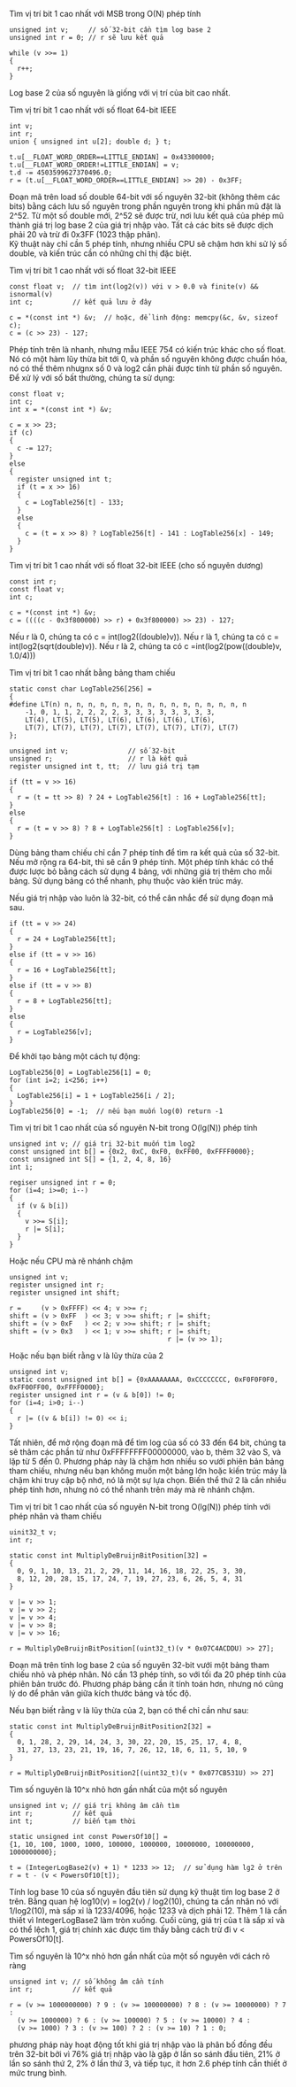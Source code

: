 Tìm vị trí bit 1 cao nhất với MSB trong O(N) phép tính
```
unsigned int v;     // số 32-bit cần tìm log base 2
unsigned int r = 0; // r sẽ lưu kết quả

while (v >>= 1)
{
  r++;
}
```
Log base 2 của số nguyên là giống với vị trí của bit cao nhất.

Tìm vị trí bit 1 cao nhất với số float 64-bit IEEE
```
int v;
int r;
union { unsigned int u[2]; double d; } t;

t.u[__FLOAT_WORD_ORDER==LITTLE_ENDIAN] = 0x43300000;
t.u[__FLOAT_WORD_ORDER!=LITTLE_ENDIAN] = v;
t.d -= 4503599627370496.0;
r = (t.u[__FLOAT_WORD_ORDER==LITTLE_ENDIAN] >> 20) - 0x3FF;
```
Đoạn mã trên load số double 64-bit với số nguyên 32-bit (không thêm các bits) bằng cách lưu số nguyên trong phần nguyên trong khi phần mũ đặt là 2^52. Từ một số double mới, 2^52 sẽ được trừ, nơi lưu kết quả của phép mũ thành giá trị log base 2 của giá trị nhập vào. Tất cả các bits sẽ được dịch phải 20 và trừ đi 0x3FF (1023 thập phân).  
Kỹ thuật này chỉ cần 5 phép tính, nhưng nhiều CPU sẽ chậm hơn khi sử lý số double, và kiến trúc cần có những chỉ thị đặc biệt.
  
Tìm vị trí bit 1 cao nhất với số float 32-bit IEEE
```
const float v;  // tìm int(log2(v)) với v > 0.0 và finite(v) && isnormal(v)
int c;          // kết quả lưu ở đây

c = *(const int *) &v;  // hoặc, để linh động: memcpy(&c, &v, sizeof c);
c = (c >> 23) - 127;
```
Phép tính trên là nhanh, nhưng mẫu IEEE 754 có kiến trúc khác cho số float. Nó có một hàm lũy thừa bit tới 0, và phần số nguyên không được chuẩn hóa, nó có thể thêm nhưgnx số 0 và log2 cần phải được tính từ phần số nguyên. Để xử lý với số bất thường, chúng ta sử dụng:
```
const float v;
int c;
int x = *(const int *) &v;

c = x >> 23;
if (c)
{
  c -= 127;
}
else
{
  register unsigned int t;
  if (t = x >> 16)
  {
    c = LogTable256[t] - 133;
  }
  else
  {
    c = (t = x >> 8) ? LogTable256[t] - 141 : LogTable256[x] - 149;
  }
}
```
Tìm vị trí bit 1 cao nhất với số float 32-bit IEEE (cho số nguyên dương)
```
const int r;
const float v;
int c;

c = *(const int *) &v;
c = ((((c - 0x3f800000) >> r) + 0x3f800000) >> 23) - 127;
```
Nếu r là 0, chúng ta có c = int(log2((double)v)). Nếu r là 1, chúng ta có c = int(log2(sqrt(double)v)). Nếu r là 2, chúng ta có c =int(log2(pow((double)v, 1.0/4)))

Tìm vị trí bit 1 cao nhất bằng bảng tham chiếu
```
static const char LogTable256[256] = 
{
#define LT(n) n, n, n, n, n, n, n, n, n, n, n, n, n, n, n, n
    -1, 0, 1, 1, 2, 2, 2, 2, 3, 3, 3, 3, 3, 3, 3, 3,
    LT(4), LT(5), LT(5), LT(6), LT(6), LT(6), LT(6),
    LT(7), LT(7), LT(7), LT(7), LT(7), LT(7), LT(7), LT(7)
};

unsigned int v;               // số 32-bit
unsigned r;                   // r là kết quả
register unsigned int t, tt;  // lưu giá trị tạm

if (tt = v >> 16)
{
  r = (t = tt >> 8) ? 24 + LogTable256[t] : 16 + LogTable256[tt];
}
else
{
  r = (t = v >> 8) ? 8 + LogTable256[t] : LogTable256[v];
}
```
Dùng bảng tham chiếu chỉ cần 7 phép tính để tìm ra kết quả của số 32-bit. Nếu mở rộng ra 64-bit, thì sẽ cần 9 phép tính. Một phép tính khác có thể được lược bỏ bằng cách sử dụng 4 bảng, với những giá trị thêm cho mỗi bảng. Sử dụng bảng có thể nhanh, phụ thuộc vào kiến trúc máy.

Nếu giá trị nhập vào luôn là 32-bit, có thể cân nhắc để sử dụng đoạn mã sau.
```
if (tt = v >> 24)
{
  r = 24 + LogTable256[tt];
}
else if (tt = v >> 16)
{
  r = 16 + LogTable256[tt];
}
else if (tt = v >> 8)
{
  r = 8 + LogTable256[tt];
}
else
{
  r = LogTable256[v];
}
```
Để khởi tạo bảng một cách tự động:
```
LogTable256[0] = LogTable256[1] = 0;
for (int i=2; i<256; i++)
{
  LogTable256[i] = 1 + LogTable256[i / 2];
}
LogTable256[0] = -1;  // nếu bạn muốn log(0) return -1
```
Tìm vị trí bit 1 cao nhất của số nguyên N-bit trong O(lg(N)) phép tính
```
unsigned int v; // giá trị 32-bit muốn tìm log2
const unsigned int b[] = {0x2, 0xC, 0xF0, 0xFF00, 0xFFFF0000};
const unsigned int S[] = {1, 2, 4, 8, 16}
int i;

regiser unsigned int r = 0;
for (i=4; i>=0; i--)
{
  if (v & b[i])
  {
    v >>= S[i];
    r |= S[i];
  }
}
```
Hoặc nếu CPU mà rẽ nhánh chậm
```
unsigned int v;
register unsigned int r;
register unsigned int shift;

r =     (v > 0xFFFF) << 4; v >>= r;
shift = (v > 0xFF  ) << 3; v >>= shift; r |= shift;
shift = (v > 0xF   ) << 2; v >>= shift; r |= shift;
shift = (v > 0x3   ) << 1; v >>= shift; r |= shift;
                                        r |= (v >> 1);
```
Hoặc nếu bạn biết rằng v là lũy thừa của 2
```
unsigned int v;
static const unsigned int b[] = {0xAAAAAAAA, 0xCCCCCCCC, 0xF0F0F0F0, 0xFF00FF00, 0xFFFF0000};
register unsigned int r = (v & b[0]) != 0;
for (i=4; i>0; i--)
{
  r |= ((v & b[i]) != 0) << i;
}
```
Tất nhiên, để mở rộng đoạn mã để tìm log của số có 33 đến 64 bit, chúng ta sẽ thâm các phần tử như 0xFFFFFFFF00000000, vào b, thêm 32 vào S, và lặp từ 5 đến 0. Phương pháp này là chậm hơn nhiều so vưới phiên bản bảng tham chiếu, nhưng nếu bạn không muốn một bảng lớn hoặc kiến trúc máy là chậm khi truy cập bộ nhớ, nó là một sự lựa chọn. Biến thể thứ 2 là cần nhiều phép tính hơn, nhưng nó có thể nhanh trên máy mà rẽ nhánh chậm.

Tìm vị trí bit 1 cao nhất của số nguyên N-bit trong O(lg(N)) phép tính với phép nhân và tham chiếu
```
uinit32_t v;
int r;

static const int MultiplyDeBruijnBitPosition[32] =
{
  0, 9, 1, 10, 13, 21, 2, 29, 11, 14, 16, 18, 22, 25, 3, 30,
  8, 12, 20, 28, 15, 17, 24, 7, 19, 27, 23, 6, 26, 5, 4, 31
}

v |= v >> 1;
v |= v >> 2;
v |= v >> 4;
v |= v >> 8;
v |= v >> 16;

r = MultiplyDeBruijnBitPosition[(uint32_t)(v * 0x07C4ACDDU) >> 27];
```
Đoạn mã trên tính log base 2 của số nguyên 32-bit vưới một bảng tham chiếu nhỏ và phép nhân. Nó cần 13 phép tính, so với tối đa 20 phép tính của phiên bản trước đó. Phương pháp bảng cần ít tính toán hơn, nhưng nó cũng lý do để phân vân giữa kích thước bảng và tốc độ.

Nếu bạn biết rằng v là lũy thừa của 2, bạn có thể chỉ cần như sau:
```
static const int MultiplyDeBruijnBitPosition2[32] =
{
  0, 1, 28, 2, 29, 14, 24, 3, 30, 22, 20, 15, 25, 17, 4, 8,
  31, 27, 13, 23, 21, 19, 16, 7, 26, 12, 18, 6, 11, 5, 10, 9
}

r = MultiplyDeBruijnBitPosition2[(uint32_t)(v * 0x077CB531U) >> 27]
```
Tìm số nguyên là 10^x nhỏ hơn gần nhất của một số nguyên
```
unsigned int v; // giá trị không âm cần tìm
int r;          // kết quả
int t;          // biến tạm thời

static unsigned int const PowersOf10[] =
{1, 10, 100, 1000, 1000, 100000, 1000000, 10000000, 100000000, 1000000000};

t = (IntegerLogBase2(v) + 1) * 1233 >> 12;  // sử dụng hàm lg2 ở trên
r = t - (v < PowersOf10[t]);
```
Tính log base 10 của số nguyên đầu tiên sử dụng kỹ thuật tìm log base 2 ở trên. Bằng quan hệ log10(v) = log2(v) / log2(10), chúng ta cần nhân nó với 1/log2(10), mà sấp xỉ là 1233/4096, hoặc 1233 và dịch phải 12. Thêm 1 là cần thiết vì IntegerLogBase2 làm tròn xuống. Cuối cùng, giá trị của t là sấp xỉ và có thể lệch 1, giá trị chính xác được tìm thấy bằng cách trừ đi v < PowersOf10[t].
  
Tìm số nguyên là 10^x nhỏ hơn gần nhất của một số nguyên với cách rõ ràng
```
unsigned int v; // số không âm cần tính
int r;          // kết quả

r = (v >= 1000000000) ? 9 : (v >= 100000000) ? 8 : (v >= 10000000) ? 7 : 
  (v >= 1000000) ? 6 : (v >= 100000) ? 5 : (v >= 10000) ? 4 : 
  (v >= 1000) ? 3 : (v >= 100) ? 2 : (v >= 10) ? 1 : 0;
```
phương pháp này hoạt động tốt khi giá trị nhập vào là phân bố đồng đều trên 32-bit bởi vì 76% giá trị nhập vào là gặp ở lần so sánh đầu tiên, 21% ở lần so sánh thứ 2, 2% ở lần thứ 3, và tiếp tục, ít hơn 2.6 phép tính cần thiết ở mức trung bình.
